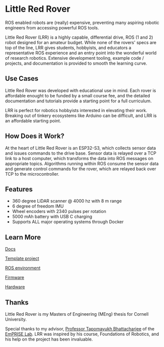 # Little Red Rover

ROS enabled robots are (really) expensive, preventing many aspiring robotic engineers from accessing powerful ROS tools.

Little Red Rover (LRR) is a highly capable, differential drive, ROS (1 and 2) robot designed for an amateur budget.
While none of the rovers' specs are top of the line, LRR gives students, hobbyists, and educators a representative ROS experience and an entry point into the wonderful world of research robotics.
Extensive development tooling, example code / projects, and documentation is provided to smooth the learning curve.

## Use Cases

Little Red Rover was developed with educational use in mind. Each rover is affordable enought to be funded by a small course fee, and the detailed documentation and tutorials provide a starting point for a full curriculum.

LRR is perfect for robotics hobbyists interested in elevating their work. Breaking out of tinkery ecosystems like Arduino can be difficult, and LRR is an affordable starting point.

## How Does it Work?

At the heart of Little Red Rover is an ESP32-S3, which collects sensor data and issues commands to the drive base.
Sensor data is relayed over a TCP link to a host computer, which transforms the data into ROS messages on appropriate topics.
Algorithms running within ROS consume the sensor data and generate control commands for the rover, which are relayed back over TCP to the microcontroller.

## Features

* 360 degree LiDAR scanner @ 4000 hz with 8 m range
* 6 degree of freedom IMU
* Wheel encoders with 2340 pulses per rotation
* 5000 mAh battery with USB C charging
* Supports ALL major operating systems through Docker


## Learn More

[Docs](https://github.com/little-red-rover/lrr-docs)

[Template project](https://github.com/little-red-rover/lrr-template-project)

[ROS environment](https://github.com/little-red-rover/lrr-ros)

[Firmware](https://github.com/little-red-rover/lrr-firmware)

[Hardware](https://github.com/little-red-rover/lrr-hardware)

## Thanks

Little Red Rover is my Masters of Engineering (MEng) thesis for Cornell University.

Special thanks to my advisor, [Professor Tapomayukh Bhattacharjee](https://robotics.cornell.edu/faculty/tapomayukh-bhattacharjee-bio/) of the [EmPRISE Lab](https://emprise.cs.cornell.edu/). LRR was inspired by his course, Foundations of Robotics, and his help on the project has been invaluable.
